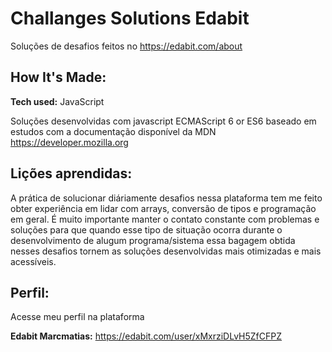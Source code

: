 # Challanges Solutions Edabit

Soluções de desafios feitos no https://edabit.com/about

## How It's Made:

**Tech used:** JavaScript

Soluções desenvolvidas com javascript ECMAScript 6 or ES6 baseado em estudos com a documentação disponível da MDN https://developer.mozilla.org

## Lições aprendidas:

A prática de solucionar diáriamente desafios nessa plataforma tem me feito obter experiência em lidar com arrays, conversão de tipos e programação em geral. É muito importante manter o contato constante com problemas e soluções para que quando esse tipo de situação ocorra durante o desenvolvimento de alugum programa/sistema essa bagagem obtida nesses desafios tornem as soluções desenvolvidas mais otimizadas e mais acessíveis.

## Perfil:

Acesse meu perfil na plataforma 

**Edabit Marcmatias:** https://edabit.com/user/xMxrziDLvH5ZfCFPZ
